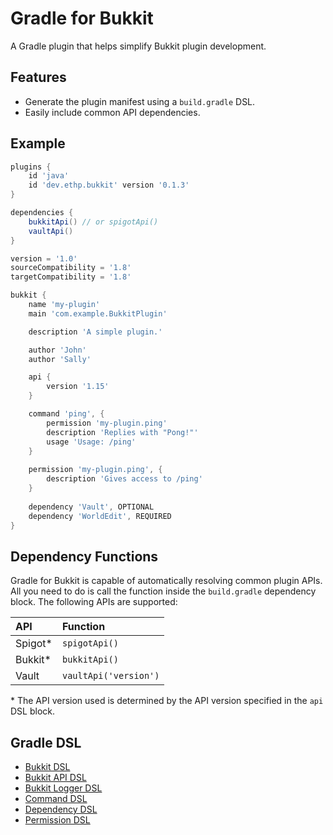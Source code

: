 # Gradle for Bukkit
A Gradle plugin that helps simplify Bukkit plugin development.

## Features
- Generate the plugin manifest using a `build.gradle` DSL.
- Easily include common API dependencies.

## Example
```groovy
plugins {
    id 'java'
    id 'dev.ethp.bukkit' version '0.1.3'
}

dependencies {
    bukkitApi() // or spigotApi()
    vaultApi()
}

version = '1.0'
sourceCompatibility = '1.8'
targetCompatibility = '1.8'

bukkit {
    name 'my-plugin'
    main 'com.example.BukkitPlugin'

    description 'A simple plugin.'

    author 'John'
    author 'Sally'

    api {
        version '1.15'
    }

    command 'ping', {
        permission 'my-plugin.ping'
        description 'Replies with "Pong!"'
        usage 'Usage: /ping'
    }
    
    permission 'my-plugin.ping', {
        description 'Gives access to /ping'
    }
    
    dependency 'Vault', OPTIONAL
    dependency 'WorldEdit', REQUIRED
}
```


## Dependency Functions

Gradle for Bukkit is capable of automatically resolving common plugin APIs.
All you need to do is call the function inside the `build.gradle` dependency block.
The following APIs are supported:

|API|Function|
|:--|:--|
|Spigot\*|`spigotApi()`|
|Bukkit\*|`bukkitApi()`|
|Vault|`vaultApi('version')`|

\* The API version used is determined by the API version specified in the `api` DSL block.


## Gradle DSL

- [Bukkit DSL](./doc/dsl/bukkit.md)
- [Bukkit API DSL](./doc/dsl/bukkit-api.md)
- [Bukkit Logger DSL](./doc/dsl/bukkit-logger.md)
- [Command DSL](./doc/dsl/command.md)
- [Dependency DSL](./doc/dsl/dependency.md)
- [Permission DSL](./doc/dsl/permission.md)
